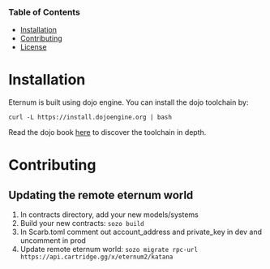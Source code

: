 ### Table of Contents

- [Installation](#Installation)
- [Contributing](#Contributing)
- [License](#License)

# Installation

Eternum is built using dojo engine. You can install the dojo toolchain by:

```
curl -L https://install.dojoengine.org | bash
```

Read the dojo book [here](https://book.dojoengine.org) to discover the toolchain in depth.

# Contributing

## Updating the remote eternum world

1. In contracts directory, add your new models/systems
2. Build your new contracts: `sozo build`
3. In Scarb.toml comment out account_address and private_key in dev and uncomment in prod
4. Update remote eternum world: `sozo migrate rpc-url https://api.cartridge.gg/x/eternum2/katana`
